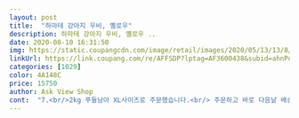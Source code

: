 ```yaml
---
layout: post 
title:  "하마테 강아지 우비, 옐로우" 
description: 하마테 강아지 우비, 옐로우 ..
date: 2020-08-10 16:31:50 
img: https://static.coupangcdn.com/image/retail/images/2020/05/13/13/8/23e32586-c9e5-44d6-8341-f175c12e7f32.jpg 
linkUrl: https://link.coupang.com/re/AFFSDP?lptag=AF3600438&subid=ahnPublicAsk&pageKey=1593155996&itemId=2721925964&vendorItemId=70712150380&traceid=V0-113-169be0a28fc9b802 
categories: [1029] 
color: 4A148C 
price: 15750 
author: Ask View Shop 
cont:  "7.<br/>2kg 푸들남아 XL사이즈로 주문했습니다.<br/> 주문하고 바로 다음날 배송되었습니다.<br/> 업체 배송인데도 배송이 빠르네요.<br/><br/>그러니 좀 걷는데 덜 불편해하네영<br/>근데 왜케 큰가요... <br/>.<br/>M은대는거같아영<br/>도움되실꺼 같아요<br/>로켓배송도 아닌데도 담날 받았습니다<br/>모자도 커서 눈까지 가려지네요<br/>발넣는 구멍은 왜이리큰지 (사진참고)ㅜ.<br/>ㅜ<br/>비가 부슬부슬 올때 산책하려 삿습니당<br/>어쩔수없이 딸램이한테 맞게 제가 꼬맷어영 ㅜ.<br/>ㅜ(사진참고)<br/>우리 사랑이는 3kg.<br/>등길이 28cm입니다<br/>입히고 걸엇더니 발이 다 옷에 걸려 넘어졋어여<br/>저희 딸은 요쿠입니당<br/>저희집 댕댕이는 몸통이 길고 마른타입이라 전체적 길이는 잘 맞고, 통이 조금 크긴한데 털쪄서 입어도 타이트하지않고 좋을것 같습니다.<br/> 일단 다른 우비들에비해 모자가 얼굴도 다 덮는데다 투명소재라 시야확보가 잘된다는 점이 마음에 듭니다.<br/>  그리고 목에서 등쪽으로 리드줄 연결고리 있어서 따로 하네스 착용하지 않아도 되네요.<br/> 비오는날 산책해보고 추가후기 남기겠습니다.<br/><br/>추천할만큼 괜찮은 우비인거 같아요<br/>" 
---
```

